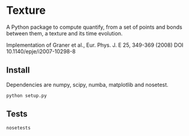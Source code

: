 # Texture

A Python package to compute quantify, from a set of points and bonds between them, a texture and its time evolution.

Implementation of Graner et al., Eur. Phys. J. E 25, 349-369 (2008) DOI 10.1140/epje/i2007-10298-8

## Install

Dependencies are numpy, scipy, numba, matplotlib and nosetest.

    python setup.py
   
## Tests

    nosetests
